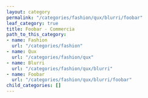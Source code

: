 ```yaml
---
layout: category
permalink: "/categories/fashion/qux/blurri/foobar"
leaf_category: true
title: Foobar - Commercia
path_to_this_category:
- name: Fashion
  url: "/categories/fashion"
- name: Qux
  url: "/categories/fashion/qux"
- name: Blurri
  url: "/categories/fashion/qux/blurri"
- name: Foobar
  url: "/categories/fashion/qux/blurri/foobar"
child_categories: []
---
```

